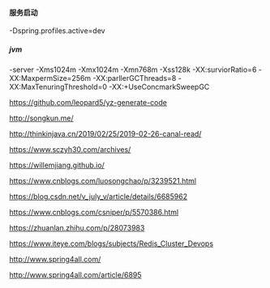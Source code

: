 #### 服务启动

-Dspring.profiles.active=dev

##### jvm

-server -Xms1024m -Xmx1024m -Xmn768m -Xss128k -XX:surviorRatio=6 -XX:MaxpermSize=256m -XX:parllerGCThreads=8 
-XX:MaxTenuringThreshold=0 -XX:+UseConcmarkSweepGC


https://github.com/leopard5/yz-generate-code

http://songkun.me/

http://thinkinjava.cn/2019/02/25/2019-02-26-canal-read/

https://www.sczyh30.com/archives/

https://willemjiang.github.io/

https://www.cnblogs.com/luosongchao/p/3239521.html

https://blog.csdn.net/v_july_v/article/details/6685962

https://www.cnblogs.com/csniper/p/5570386.html

https://zhuanlan.zhihu.com/p/28073983

https://www.iteye.com/blogs/subjects/Redis_Cluster_Devops

http://www.spring4all.com/

http://www.spring4all.com/article/6895

